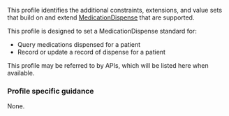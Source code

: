 This profile identifies the additional constraints, extensions, and value sets that build on and extend [MedicationDispense](http://hl7.org/fhir/R4/medicationdispense.html) that are supported. 

This profile is designed to set a MedicationDispense standard for:
* Query medications dispensed for a patient
* Record or update a record of dispense for a patient

This profile may be referred to by APIs, which will be listed here when available.


### Profile specific guidance
None.

